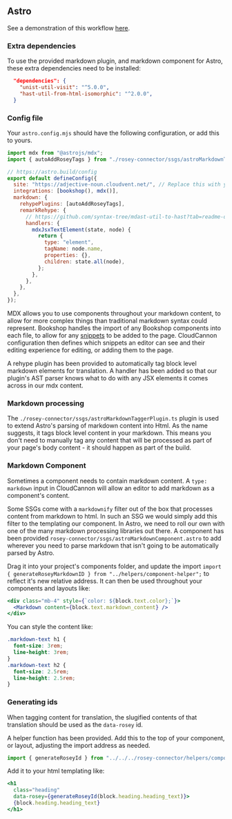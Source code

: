 
## Astro
See a demonstration of this workflow [here](https://github.com/CloudCannon/rosey-astro-starter).

### Extra dependencies

To use the provided markdown plugin, and markdown component for Astro, these extra dependencies need to be installed:

```json
  "dependencies": {
    "unist-util-visit": "^5.0.0",
    "hast-util-from-html-isomorphic": "^2.0.0",
  }
```

### Config file
Your `astro.config.mjs` should have the following configuration, or add this to yours.

```javascript
import mdx from "@astrojs/mdx";
import { autoAddRoseyTags } from "./rosey-connector/ssgs/astroMarkdownTaggerPlugin.ts";

// https://astro.build/config
export default defineConfig({
  site: "https://adjective-noun.cloudvent.net/", // Replace this with your own
  integrations: [bookshop(), mdx()],
  markdown: {
    rehypePlugins: [autoAddRoseyTags],
    remarkRehype: {
      // https://github.com/syntax-tree/mdast-util-to-hast?tab=readme-ov-file#options
      handlers: {
        mdxJsxTextElement(state, node) {
          return {
            type: "element",
            tagName: node.name,
            properties: {},
            children: state.all(node),
          };
        },
      },
    },
  },
});
```

MDX allows you to use components throughout your markdown content, to allow for more complex things than traditional markdown syntax could represent. Bookshop handles the import of any Bookshop components into each file, to allow for any [snippets](https://cloudcannon.com/documentation/articles/snippets-using-mdx-components/) to be added to the page. CloudCannon configuration then defines which snippets an editor can see and their editing experience for editing, or adding them to the page.

A rehype plugin has been provided to automatically tag block level markdown elements for translation. A handler has been added so that our plugin's AST parser knows what to do with any JSX elements it comes across in our mdx content.

### Markdown processing
The `./rosey-connector/ssgs/astroMarkdownTaggerPlugin.ts` plugin is used to extend Astro's parsing of markdown content into Html. As the name suggests, it tags block level content in your markdown. This means you don't need to manually tag any content that will be processed as part of your page's body content - it should happen as part of the build. 

### Markdown Component
Sometimes a component needs to contain markdown content. A `type: markdown` input in CloudCannon will allow an editor to add markdown as a component's content. 

Some SSGs come with a `markdownify` filter out of the box that processes content from markdown to html. In such an SSG we would simply add this filter to the templating our component. In Astro, we need to roll our own with one of the many markdown processing libraries out there. A component has been provided `rosey-connector/ssgs/astroMarkdownComponent.astro` to add wherever you need to parse markdown that isn't going to be automatically parsed by Astro. 

Drag it into your project's components folder, and update the import `import { generateRoseyMarkdownID } from "../helpers/component-helper";` to reflect it's new relative address. It can then be used throughout your components and layouts like:
  
  ```jsx
  <div class="mb-4" style={`color: ${block.text.color};`}>
    <Markdown content={block.text.markdown_content} />
  </div>
  ```

You can style the content like:

  ```css
  .markdown-text h1 {
    font-size: 3rem;
    line-height: 3rem;
  }
  .markdown-text h2 {
    font-size: 2.5rem;
    line-height: 2.5rem;
  }
  ```

### Generating ids

When tagging content for translation, the slugified contents of that translation should be used as the `data-rosey` id.

A helper function has been provided. Add this to the top of your component, or layout, adjusting the import address as needed.

  ```js
  import { generateRoseyId } from "../../../rosey-connector/helpers/component-helper.js";
  ```

Add it to your html templating like:

  ```jsx
  <h1
    class="heading"
    data-rosey={generateRoseyId(block.heading.heading_text)}>
    {block.heading.heading_text}
  </h1>
  ```
